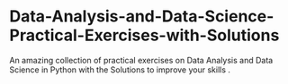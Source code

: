 # Data-Analysis-and-Data-Science-Practical-Exercises-with-Solutions
An amazing collection of practical exercises on Data Analysis and Data Science in Python with the Solutions to improve your skills .
